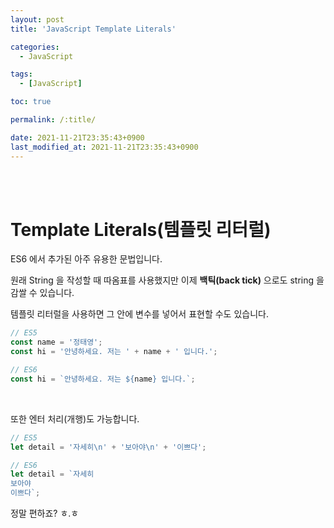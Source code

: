 ```yaml
---
layout: post
title: 'JavaScript Template Literals'

categories:
  - JavaScript

tags:
  - [JavaScript]

toc: true

permalink: /:title/

date: 2021-11-21T23:35:43+0900
last_modified_at: 2021-11-21T23:35:43+0900
---
```


<br>
<br>

# Template Literals(템플릿 리터럴)

ES6 에서 추가된 아주 유용한 문법입니다.

원래 String 을 작성할 때 따옴표를 사용했지만 이제 **백틱(back tick)** 으로도 string 을 감쌀 수 있습니다.

템플릿 리터럴을 사용하면 그 안에 변수를 넣어서 표현할 수도 있습니다.

```javascript
// ES5
const name = '정태영';
const hi = '안녕하세요. 저는 ' + name + ' 입니다.';

// ES6
const hi = `안녕하세요. 저는 ${name} 입니다.`;
```

<br>

또한 엔터 처리(개행)도 가능합니다.

```javascript
// ES5
let detail = '자세히\n' + '보아야\n' + '이쁘다';

// ES6
let detail = `자세히
보아야
이쁘다`;
```

정말 편하죠? ㅎ.ㅎ
